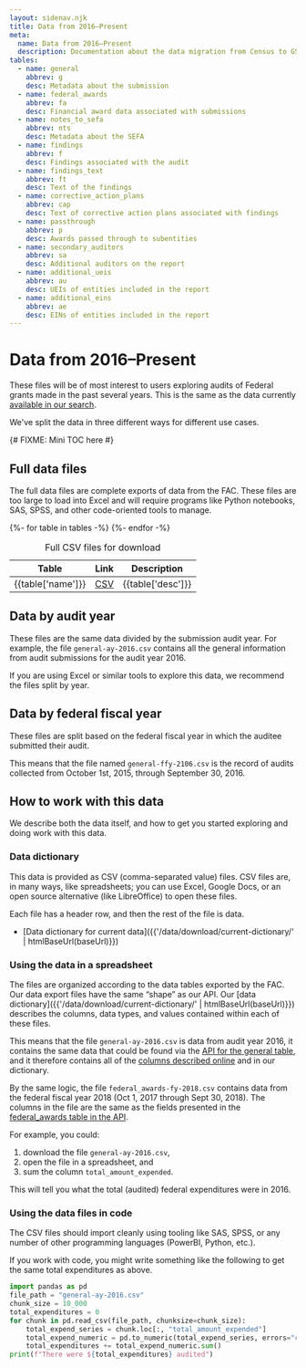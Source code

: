 ```yaml
---
layout: sidenav.njk
title: Data from 2016–Present
meta:
  name: Data from 2016–Present
  description: Documentation about the data migration from Census to GSA.
tables:
  - name: general
    abbrev: g
    desc: Metadata about the submission
  - name: federal_awards
    abbrev: fa
    desc: Financial award data associated with submissions
  - name: notes_to_sefa
    abbrev: nts
    desc: Metadata about the SEFA
  - name: findings
    abbrev: f
    desc: Findings associated with the audit
  - name: findings_text
    abbrev: ft
    desc: Text of the findings
  - name: corrective_action_plans
    abbrev: cap
    desc: Text of corrective action plans associated with findings
  - name: passthrough
    abbrev: p
    desc: Awards passed through to subentities
  - name: secondary_auditors
    abbrev: sa
    desc: Additional auditors on the report
  - name: additional_ueis
    abbrev: au
    desc: UEIs of entities included in the report
  - name: additional_eins
    abbrev: ae
    desc: EINs of entities included in the report
---
```


<script>
function setAttrs(e, attr_dict) {
  for (const [key, value] of Object.entries(attr_dict)) {
    e.setAttribute(key, value);
  }
}

function tableCreate(root, caption_text, tag, baseUrl) {
  var tbl = document.createElement('table');
  setAttrs(tbl, {"role": "table", "class": "usa-table"});

  var caption = document.createElement("caption");
  var txt = document.createTextNode(caption_text);
  caption.appendChild(txt);
  tbl.appendChild(caption);

  var currentTime = new Date()
  var current_year = new Date().getFullYear();
  var month = currentTime.getMonth() + 1;
  
  // The FFY table wants to go out to +1 year if it is 
  // October or greater in the current year.
  if (tag == "ffy" && month >= 10) {
    current_year += 1;
  } 

  // Header row
  var thead = document.createElement("thead");
  setAttrs(thead, {"role": "rowgroup"});

  tr = document.createElement("tr");
  
  th = document.createElement("th");
  th.appendChild(document.createTextNode("Table")); 
  setAttrs(th, {"scope": "col"});
  
  tr.appendChild(th);
  for (let year = 2016; year <= current_year; year++) {
    th = document.createElement("th");
    setAttrs(th, {"scope": "col"});
    th.appendChild(document.createTextNode(year)); 
    tr.appendChild(th);
  }
  thead.appendChild(tr);
  tbl.appendChild(thead);
    
  {% for table in tables %}
    tr = document.createElement("tr");
    td = tr.insertCell().appendChild(document.createTextNode(`{{table['name']}}`));

    for (let year = 2016; year <= current_year; year++) {
      td = tr.insertCell();
      setAttrs(td, {"role": "cell"});
      a = document.createElement("a");
      setAttrs(a, {"href": `${baseUrl}/${year}-${tag}-{{table['name']}}.csv`});
      a.appendChild(document.createTextNode(`${year}-${tag}-{{table['abbrev']}}`));
      td.appendChild(a);
    }
    tbl.appendChild(tr);
  {% endfor %}

  root.appendChild(tbl);
}
</script>

# Data from 2016–Present

These files will be of most interest to users exploring audits of Federal grants made in the past several years. This is the same as the data currently [available in our search](https://app.fac.gov/dissemination/search/).

We've split the data in three different ways for different use cases.

{#
FIXME: Mini TOC here
#}

## Full data files

The full data files are complete exports of data from the FAC. These files are too large to load into Excel and will require programs like Python notebooks, SAS, SPSS, and other code-oriented tools to manage.

<div class="usa-table-container" tabindex="0">
<table role="table" class="usa-table">
    <caption>
    Full CSV files for download  
    </caption>
    <thead role="rowgroup">
    <tr>
        <th scope="col">Table</th>
        <th scope="col">Link</th>
        <th scope="col">Description</th>
    </tr>
    </thead>
    <tbody role="rowgroup">
{%- for table in tables -%}
  <tr role="row">
    <td role="cell">{{table['name']}}</td>
    <td role="cell"><a href="{{global.csv_base}}/gsa/full/{{table['name']}}.csv">CSV</a>
    <td role="cell">{{table['desc']}}</td>
  </tr>
{%- endfor -%}
    </tbody>
  </table>
</div>

## Data by audit year

These files are the same data divided by the submission audit year. For example, the file `general-ay-2016.csv` contains all the general information from audit submissions for the audit year 2016.

If you are using Excel or similar tools to explore this data, we recommend the files split by year.

<div class="usa-table-container" tabindex="0">
  <div id="ay-table"></div>
  <script>tableCreate(document.getElementById("ay-table"), "CSVs by audit year", "ay", "{{global.csv_base}}/gsa/audit-year")</script>
</div>

## Data by federal fiscal year

These files are split based on the federal fiscal year in which the auditee submitted their audit.

This means that the file named `general-ffy-2106.csv` is the record of audits collected from October 1st, 2015, through September 30, 2016. 

<div class="usa-table-container" tabindex="0">
  <div id="ffy-table"></div>
  <script>tableCreate(document.getElementById("ffy-table"), "CSVs by federal fiscal year", "ffy", "{{global.csv_base}}/gsa/federal-fiscal-year")</script>
</div>


## How to work with this data

We describe both the data itself, and how to get you started exploring and doing work with this data. 

### Data dictionary

This data is provided as CSV (comma-separated value) files. CSV files are, in many ways, like spreadsheets; you can use Excel, Google Docs, or an open source alternative (like LibreOffice) to open these files. 

Each file has a header row, and then the rest of the file is data. 

* [Data dictionary for current data]({{'/data/download/current-dictionary/' | htmlBaseUrl(baseUrl)}})

### Using the data in a spreadsheet

The files are organized according to the data tables exported by the FAC. Our data export files have the same “shape” as our API. Our [data dictionary]({{'/data/download/current-dictionary/' | htmlBaseUrl(baseUrl)}}) describes the columns, data types, and values contained within each of these files.

This means that the file `general-ay-2016.csv` is data from audit year 2016, it contains the same data that could be found via the [API for the general table](https://www.fac.gov/api/dictionary/#endpoint-general), and it therefore contains all of the [columns described online](https://www.fac.gov/api/dictionary/) and in our dictionary.

By the same logic, the file `federal_awards-fy-2018.csv` contains data from the federal fiscal year 2018 (Oct 1, 2017 through Sept 30, 2018). The columns in the file are the same as the fields presented in the [federal\_awards table in the API](https://www.fac.gov/api/dictionary/#endpoint-federal_awards).

For example, you could:

1. download the file `general-ay-2016.csv`,   
2. open the file in a spreadsheet, and  
3. sum the column `total_amount_expended`. 

This will tell you what the total (audited) federal expenditures were in 2016\. 

### Using the data files in code

The CSV files should import cleanly using tooling like SAS, SPSS, or any number of other programming languages (PowerBI, Python, etc.).

If you work with code, you might write something like the following to get the same total expenditures as above.

```py
import pandas as pd
file_path = "general-ay-2016.csv"
chunk_size = 10_000
total_expenditures = 0
for chunk in pd.read_csv(file_path, chunksize=chunk_size):
    total_expend_series = chunk.loc[:, "total_amount_expended"]
    total_expend_numeric = pd.to_numeric(total_expend_series, errors="coerce")
    total_expenditures += total_expend_numeric.sum()
print(f"There were ${total_expenditures} audited")
```

